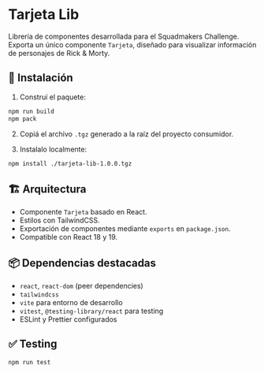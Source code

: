 # Tarjeta Lib

Librería de componentes desarrollada para el Squadmakers Challenge. Exporta un único componente `Tarjeta`, diseñado para visualizar información de personajes de Rick & Morty.

## 🚀 Instalación

1. Construí el paquete:

```bash
npm run build
npm pack
```

2. Copiá el archivo `.tgz` generado a la raíz del proyecto consumidor.

3. Instalalo localmente:

```bash
npm install ./tarjeta-lib-1.0.0.tgz
```

## 🏗️ Arquitectura

- Componente `Tarjeta` basado en React.
- Estilos con TailwindCSS.
- Exportación de componentes mediante `exports` en `package.json`.
- Compatible con React 18 y 19.

## 📦 Dependencias destacadas

- `react`, `react-dom` (peer dependencies)
- `tailwindcss`
- `vite` para entorno de desarrollo
- `vitest`, `@testing-library/react` para testing
- ESLint y Prettier configurados

## ✅ Testing

```bash
npm run test
```